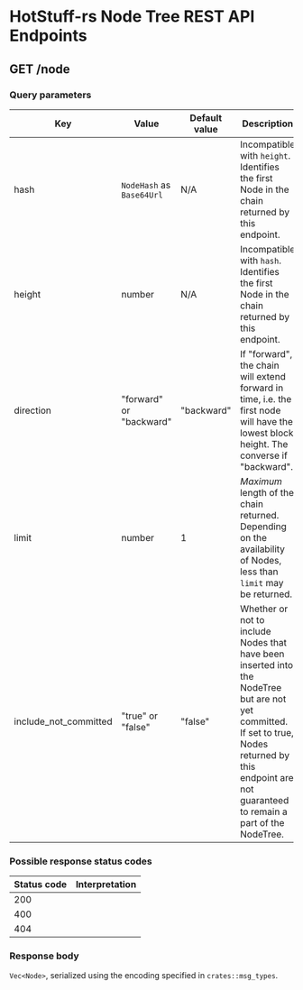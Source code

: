 # HotStuff-rs Node Tree REST API Endpoints

## GET /node

### Query parameters

|Key |Value |Default value |Description |
|--- |---   |---         |--- |
|hash|`NodeHash` as `Base64Url` |N/A |Incompatible with `height`. Identifies the first Node in the chain returned by this endpoint. |
|height |number|N/A |Incompatible with `hash`. Identifies the first Node in the chain returned by this endpoint. |
|direction |"forward" or "backward" |"backward" |If "forward", the chain will extend forward in time, i.e. the first node will have the lowest block height. The converse if "backward". |
|limit |number|1 |*Maximum* length of the chain returned. Depending on the availability of Nodes, less than `limit` may be returned.|
|include\_not\_committed |"true" or "false" |"false" |Whether or not to include Nodes that have been inserted into the NodeTree but are not yet committed. If set to true, Nodes returned by this endpoint are not guaranteed to remain a part of the NodeTree. |

### Possible response status codes

|Status code |Interpretation |
|---         |---            |
|200         |               |
|400         |               |
|404         |               |

### Response body

`Vec<Node>`, serialized using the encoding specified in `crates::msg_types`.